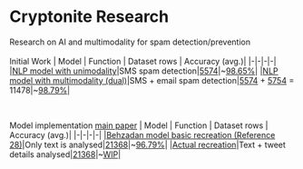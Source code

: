 # Cryptonite Research
Research on AI and multimodality for spam detection/prevention
<br><br>
Initial Work
| Model | Function | Dataset rows | Accuracy (avg.)|
|-|-|-|-|
|[NLP model with unimodality](Initial%20work/model.py)|SMS spam detection|[5574](Initial%20work/datasets/sms_spam.csv)|~[98.65%](Initial%20work/recorded%20outputs/single%20modal%20output.txt)|
|[NLP model with multimodality (dual)](Initial%20work/bimodel.py)|SMS + email spam detection|[5574](Initial%20work/datasets/sms_spam.csv) + [5754](Initial%20work/datasets/email_spam.csv) = 11478|~[98.79%](Initial%20work/recorded%20outputs/bimodal%20output.txt)|

<br>

Model implementation [main paper](https://www.mdpi.com/2504-4990/5/3/58#B27-make-05-00058)
| Model | Function | Dataset rows | Accuracy (avg.)|
|-|-|-|-|
|[Behzadan model basic recreation (Reference 28)](Model%20Recreation/Behzadan%20(Citation%2028)/model.py)|Only text is analysed|[21368](Model%20Recreation/Behzadan%20(Citation%2028)/tweets.csv)|~[96.79%](Model%20Recreation/Behzadan%20(Citation%2028)/output.txt)|
|[Actual recreation](Model%20Recreation/Behzadan%20(Citation%2028)/complex_model.py)|Text + tweet details analysed|[21368](Model%20Recreation/Behzadan%20(Citation%2028)/tweets.csv)|~[WIP]()|
